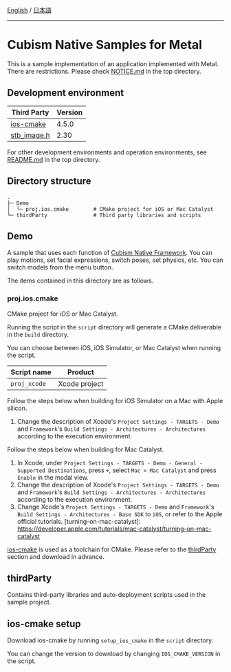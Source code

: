 [English](README.md) / [日本語](README.ja.md)

---

# Cubism Native Samples for Metal

This is a sample implementation of an application implemented with Metal.
There are restrictions. Please check [NOTICE.md](/NOTICE.md) in the top directory.


## Development environment

| Third Party | Version |
| --- | --- |
| [ios-cmake]    | 4.5.0     |
| [stb_image.h]  | 2.30      |

For other development environments and operation environments, see [README.md](/README.md) in the top directory.


## Directory structure

```
.
├─ Demo
│  └─ proj.ios.cmake        # CMake project for iOS or Mac Catalyst
└─ thirdParty               # Third party libraries and scripts
```


## Demo

A sample that uses each function of [Cubism Native Framework].
You can play motions, set facial expressions, switch poses, set physics, etc.
You can switch models from the menu button.

[Cubism Native Framework]: https://github.com/Live2D/CubismNativeFramework

The items contained in this directory are as follows.

### proj.ios.cmake

CMake project for iOS or Mac Catalyst.

Running the script in the `script` directory will generate a CMake deliverable in the `build` directory.

You can choose between iOS, iOS Simulator, or Mac Catalyst when running the script.

| Script name | Product |
| --- | --- |
| `proj_xcode` | Xcode project |

Follow the steps below when building for iOS Simulator on a Mac with Apple silicon.

1. Change the description of Xcode's `Project Settings - TARGETS - Demo` and `Framework`'s `Build Settings - Architectures - Architectures` according to the execution environment.


Follow the steps below when building for Mac Catalyst.

1. In Xcode, under `Project Settings - TARGETS - Demo - General - Supported Destinations`, press `+`, select `Mac > Mac Catalyst` and press `Enable` in the modal view.
2. Change the description of Xcode's `Project Settings - TARGETS - Demo` and `Framework`'s `Build Settings - Architectures - Architectures` according to the execution environment.
3. Change Xcode's `Project Settings - TARGETS - Demo` and `Framework`'s `Build Settings - Architectures - Base SDK` to `iOS`, or refer to the Apple official tutorials.
[turning-on-mac-catalyst]: https://developer.apple.com/tutorials/mac-catalyst/turning-on-mac-catalyst



[ios-cmake] is used as a toolchain for CMake.
Please refer to the [thirdParty](README.md#thirdParty) section and download in advance.

[ios-cmake]: https://github.com/leetal/ios-cmake



## thirdParty

Contains third-party libraries and auto-deployment scripts used in the sample project.

## ios-cmake setup

Download ios-cmake by running `setup_ios_cmake` in the `script` directory.

You can change the version to download by changing `IOS_CMAKE_VERSION` in the script.

[ios-cmake]: https://github.com/leetal/ios-cmake
[stb_image.h]: https://github.com/nothings/stb/blob/master/stb_image.h
